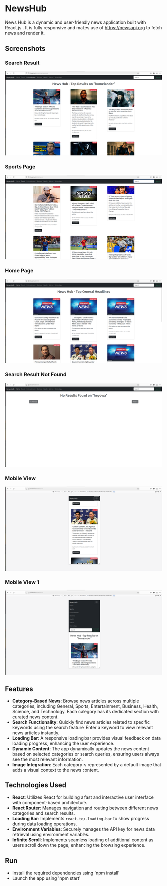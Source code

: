 # NewsHub
News Hub is a dynamic and user-friendly news application built with React.js . It is fully responsive and makes use of https://newsapi.org to fetch news and render it. 

## Screenshots
### Search Result
![Search Result](screenshots/searchResult.png)

### Sports Page
![Sports Page](screenshots/sportsPage.png)

### Home Page
![Home Page](screenshots/homePage.png)

### Search Result Not Found
![Search Not Found](screenshots/searchNotFound.png)

### Mobile View
![Mobile View](screenshots/mobileView.png)

### Mobile View 1
![Mobile View 1](screenshots/mobileView1.png)

## Features
- **Category-Based News**: Browse news articles across multiple categories, including General, Sports, Entertainment, Business, Health, Science, and Technology. Each category has its dedicated section with curated news content.
- **Search Functionality**: Quickly find news articles related to specific keywords using the search feature. Enter a keyword to view relevant news articles instantly.
- **Loading Bar**: A responsive loading bar provides visual feedback on data loading progress, enhancing the user experience.
- **Dynamic Content**: The app dynamically updates the news content based on selected categories or search queries, ensuring users always see the most relevant information.
- **Image Integration**: Each category is represented by a default image that adds a visual context to the news content.

## Technologies Used

- **React**: Utilizes React for building a fast and interactive user interface with component-based architecture.
- **React Router**: Manages navigation and routing between different news categories and search results.
- **Loading Bar**: Implements `react-top-loading-bar` to show progress during data loading operations.
- **Environment Variables**: Securely manages the API key for news data retrieval using environment variables.
- **Infinite Scroll**: Implements seamless loading of additional content as users scroll down the page, enhancing the browsing experience.


## Run
- Install the required dependencies using 'npm install'
- Launch the app using 'npm start'



